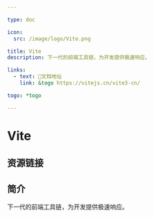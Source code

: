 ```yaml
---

type: doc

icon:
  src: /image/logo/Vite.png

title: Vite
description: 下一代的前端工具链，为开发提供极速响应。

links:
  - text: 📖文档地址
    link: &togo https://vitejs.cn/vite3-cn/

togo: *togo

---
```


<ShowLogo />

# Vite

<ShowBreadcrumb />

## 资源链接

<ShowLinks />

## 简介

下一代的前端工具链，为开发提供极速响应。
